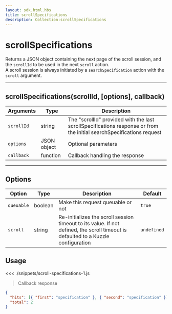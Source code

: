 ```yaml
---
layout: sdk.html.hbs
title: scrollSpecifications
description: Collection:scrollSpecifications
---
```


# scrollSpecifications

Returns a JSON object containing the next page of the scroll session, and the `scrollId` to be used in the next `scroll` action.  
A scroll session is always initiated by a `searchSpecification` action with the `scroll` argument.

---

## scrollSpecifications(scrollId, [options], callback)

| Arguments  | Type        | Description                                                                                                          |
| ---------- | ----------- | -------------------------------------------------------------------------------------------------------------------- |
| `scrollId` | string      | The "scrollId" provided with the last scrollSpecifications response or from the initial searchSpecifications request |
| `options`  | JSON object | Optional parameters                                                                                                  |
| `callback` | function    | Callback handling the response                                                                                       |

---

## Options

| Option     | Type    | Description                                                                                                                       | Default     |
| ---------- | ------- | --------------------------------------------------------------------------------------------------------------------------------- | ----------- |
| `queuable` | boolean | Make this request queuable or not                                                                                                 | `true`      |
| `scroll`   | string  | Re-initializes the scroll session timeout to its value. If not defined, the scroll timeout is defaulted to a Kuzzle configuration | `undefined` |

## Usage

<<< ./snippets/scroll-specifications-1.js

> Callback response

```json
{
  "hits": [{ "first": "specification" }, { "second": "specification" }],
  "total": 2
}
```
